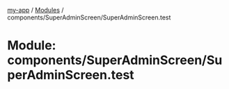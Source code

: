 [my-app](../README.md) / [Modules](../modules.md) / components/SuperAdminScreen/SuperAdminScreen.test

# Module: components/SuperAdminScreen/SuperAdminScreen.test
